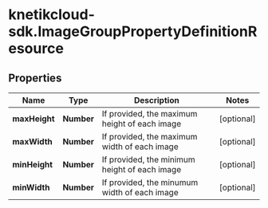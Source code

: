# knetikcloud-sdk.ImageGroupPropertyDefinitionResource

## Properties
Name | Type | Description | Notes
------------ | ------------- | ------------- | -------------
**maxHeight** | **Number** | If provided, the maximum height of each image | [optional] 
**maxWidth** | **Number** | If provided, the maximum width of each image | [optional] 
**minHeight** | **Number** | If provided, the minimum height of each image | [optional] 
**minWidth** | **Number** | If provided, the minumum width of each image | [optional] 


